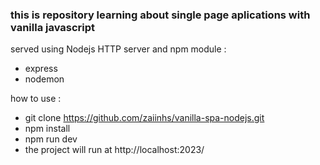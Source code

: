 ### this is repository learning about single page aplications with vanilla javascript

served using Nodejs HTTP server and npm module :

- express
- nodemon

how to use :

- git clone https://github.com/zaiinhs/vanilla-spa-nodejs.git
- npm install
- npm run dev
- the project will run at http://localhost:2023/
